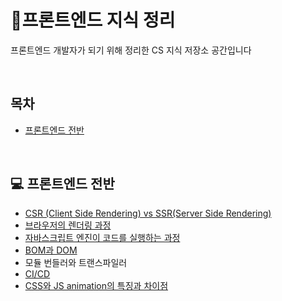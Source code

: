 # 🌱프론트엔드 지식 정리

프론트엔드 개발자가 되기 위해 정리한 CS 지식 저장소 공간입니다

<br>

## 목차

* [프론트엔드 전반](#computer-프론트엔드-전반)

<br>

## :computer: 프론트엔드 전반

* [CSR (Client Side Rendering) vs SSR(Server Side Rendering)](./content/frontend/CSR_vs_SSR.md)
* [브라우저의 렌더링 과정](./content/frontend/browser_render.md)
* [자바스크립트 엔진이 코드를 실행하는 과정](./content/frontend/how_the_JavaScript_engine_works.md)
* [BOM과 DOM](./content/frontend/BOM_vs_DOM.md)
* 모듈 번들러와 트랜스파일러
* [CI/CD](./content/frontend/CI_CD.md)
* [CSS와 JS animation의 특징과 차이점](./content/frontend/CSS_vs_JavaScript_Animations.md)


